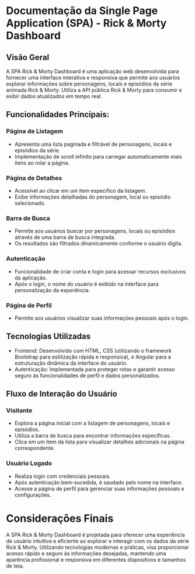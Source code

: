 # Documentação da Single Page Application (SPA) - Rick & Morty Dashboard

## Visão Geral
A SPA Rick & Morty Dashboard é uma aplicação web desenvolvida para fornecer uma interface interativa e responsiva que permite aos usuários explorar informações sobre personagens, locais e episódios da série animada Rick & Morty. Utiliza a API pública Rick & Morty para consumir e exibir dados atualizados em tempo real.

## Funcionalidades Principais:

### Página de Listagem
- Apresenta uma lista paginada e filtrável de personagens, locais e episódios da série.
- Implementação de scroll infinito para carregar automaticamente mais itens ao rolar a página.

### Página de Detalhes
- Acessível ao clicar em um item específico da listagem.
- Exibe informações detalhadas do personagem, local ou episódio selecionado.

### Barra de Busca
- Permite aos usuários buscar por personagens, locais ou episódios através de uma barra de busca integrada.
- Os resultados são filtrados dinamicamente conforme o usuário digita.

### Autenticação
- Funcionalidade de criar conta e login para acessar recursos exclusivos da aplicação.
- Após o login, o nome do usuário é exibido na interface para personalização da experiência.

### Página de Perfil
- Permite aos usuários visualizar suas informações pessoais após o login.

## Tecnologias Utilizadas
- Frontend: Desenvolvido com HTML, CSS (utilizando o framework Bootstrap para estilização rápida e responsiva), e Angular para a estruturação dinâmica da interface do usuário.
- Autenticação: Implementada para proteger rotas e garantir acesso seguro às funcionalidades de perfil e dados personalizados.

## Fluxo de Interação do Usuário

### Visitante
- Explora a página inicial com a listagem de personagens, locais e episódios.
- Utiliza a barra de busca para encontrar informações específicas.
- Clica em um item da lista para visualizar detalhes adicionais na página correspondente.

### Usuário Logado
- Realiza login com credenciais pessoais.
- Após autenticação bem-sucedida, é saudado pelo nome na interface.
- Acesse a página de perfil para gerenciar suas informações pessoais e configurações.

# Considerações Finais
A SPA Rick & Morty Dashboard é projetada para oferecer uma experiência de usuário intuitiva e eficiente ao explorar e interagir com os dados da série Rick & Morty. Utilizando tecnologias modernas e práticas, visa proporcionar acesso rápido e seguro às informações desejadas, mantendo uma aparência profissional e responsiva em diferentes dispositivos e tamanhos de tela.
